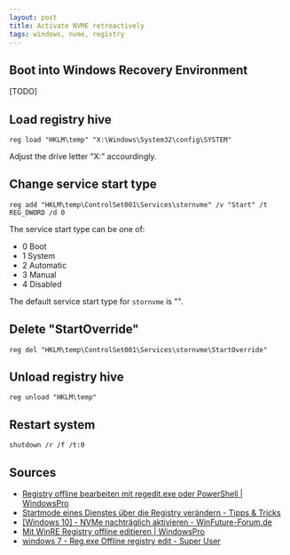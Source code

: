 ```yaml
---
layout: post
title: Activate NVME retroactively
tags: windows, nvme, registry
---
```


## Boot into Windows Recovery Environment

[TODO]

## Load registry hive

```reg load "HKLM\temp" "X:\Windows\System32\config\SYSTEM"```

Adjust the drive letter "X:" accourdingly.

## Change service start type

```reg add "HKLM\temp\ControlSet001\Services\stornvme" /v "Start" /t REG_DWORD /d 0```

The service start type can be one of:

- 0 Boot
- 1 System
- 2 Automatic
- 3 Manual
- 4 Disabled

The default service start type for `stornvme` is "".

## Delete "StartOverride"

```reg del "HKLM\temp\ControlSet001\Services\stornvme\StartOverride"```

## Unload registry hive

```reg unload "HKLM\temp"```

## Restart system

```shutdown /r /f /t:0```

## Sources

- [Registry offline bearbeiten mit regedit.exe oder PowerShell | WindowsPro](https://www.windowspro.de/wolfgang-sommergut/registry-offline-bearbeiten-regeditexe-powershell)
- [Startmode eines Dienstes über die Registry verändern - Tipps & Tricks](https://www.wintotal.de/tipp/startmode-eines-dienstes-ueber-die-registry-veraendern/)
- [[Windows 10] - NVMe nachträglich aktivieren - WinFuture-Forum.de](https://www.winfuture-forum.de/index.php?showtopic=220017)
- [Mit WinRE Registry offline editieren | WindowsPro](https://www.windowspro.de/andreas-kroschel/mit-winre-registry-offline-editieren)
- [windows 7 - Reg.exe Offline registry edit - Super User](https://superuser.com/questions/834864/reg-exe-offline-registry-edit/1625932#1625932)
